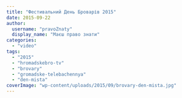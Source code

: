 ```yaml
---
title: "Фестивальний День Броварів 2015"
date: 2015-09-22
author: 
  username: "pravoZnaty"
  display_name: "Маєш право знати"
categories: 
  - "video"
tags: 
  - "2015"
  - "hromadskebro-tv"
  - "brovary"
  - "gromadske-telebachennya"
  - "den-mista"
coverImage: "wp-content/uploads/2015/09/brovary-den-mista.jpg"
---
```



